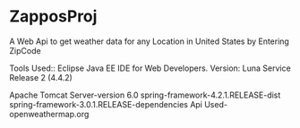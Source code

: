 # ZapposProj
A Web Api to get weather data for any Location in United States by Entering ZipCode

Tools Used::
Eclipse Java EE IDE for Web Developers.
Version: Luna Service Release 2 (4.4.2)

Apache Tomcat Server-version 6.0
spring-framework-4.2.1.RELEASE-dist
spring-framework-3.0.1.RELEASE-dependencies
Api Used- openweathermap.org

